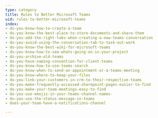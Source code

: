 ```yaml
---
type: category
title: Rules to Better Microsoft Teams
uid: rules-to-better-microsoft-teams
index:
- do-you-know-how-to-create-a-team
- do-you-know-the-best-place-to-store-documents-and-share-them
- do-you-add-the-right-tabs-when-creating-a-new-teams-conversation
- do-you-avoid-using-the-conversation-tab-to-task-out-work
- do-you-know-the-best-wiki-for-microsoft-teams
- do-you-know-how-to-see-whats-going-on-in-your-project
- do-you-archive-old-teams
- do-you-have-naming-convention-for-client-teams
- do-you-know-how-to-use-teams-search
- do-you-know-when-to-send-an-appointment-or-a-teams-meeting
- do-you-know-where-to-keep-your-files
- do-you-link-your-customers-in-crm-to-their-respective-teams
- do-you-make-frequently-accessed-sharepoint-pages-easier-to-find
- do-you-make-your-team-meetings-easy-to-find
- do-you-use-emojis-in-your-teams-channel-names-
- do-you-use-the-status-message-in-teams
- does-your-team-have-a-notifications-channel

---
```




